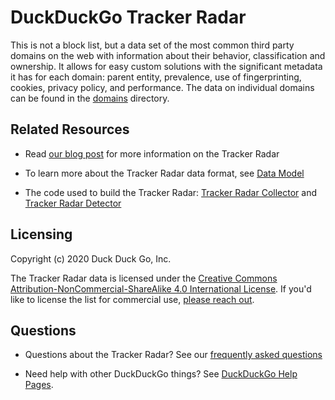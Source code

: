 # DuckDuckGo Tracker Radar

This is not a block list, but a data set of the most common third party domains on the web with information about their behavior, classification and ownership. It allows for easy custom solutions with the significant metadata it has for each domain: parent entity, prevalence, use of fingerprinting, cookies, privacy policy, and performance. The data on individual domains can be found in the [domains](/domains) directory.

## Related Resources

- Read [our blog post](https://spreadprivacy.com/duckduckgo-tracker-radar/) for more information on the Tracker Radar

- To learn more about the Tracker Radar data format, see [Data Model](docs/DATA_MODEL.md)

- The code used to build the Tracker Radar: [Tracker Radar Collector](http://github.com/duckduckgo/tracker-radar-collector) and [Tracker Radar Detector](https://github.com/duckduckgo/tracker-radar-detector)

## Licensing

Copyright (c) 2020 Duck Duck Go, Inc.

The Tracker Radar data is licensed under the [Creative Commons Attribution-NonCommercial-ShareAlike 4.0 International License](https://creativecommons.org/licenses/by-nc-sa/4.0/). If you'd like to license the list for commercial use, [please reach out](https://help.duckduckgo.com/duckduckgo-help-pages/company/contact-us/).

## Questions

- Questions about the Tracker Radar? See our [frequently asked questions](docs/FAQ.md)

- Need help with other DuckDuckGo things? See [DuckDuckGo Help Pages](https://help.duckduckgo.com/).
